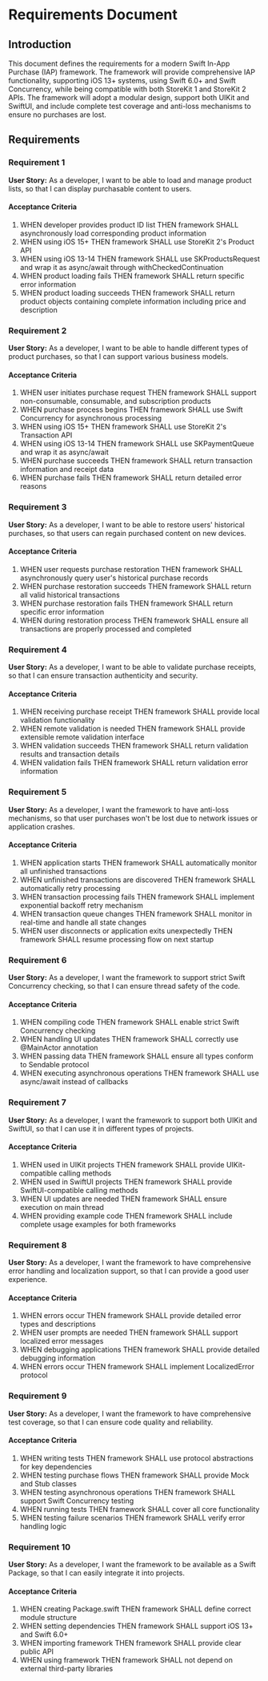 # Requirements Document

## Introduction

This document defines the requirements for a modern Swift In-App Purchase (IAP) framework. The framework will provide comprehensive IAP functionality, supporting iOS 13+ systems, using Swift 6.0+ and Swift Concurrency, while being compatible with both StoreKit 1 and StoreKit 2 APIs. The framework will adopt a modular design, support both UIKit and SwiftUI, and include complete test coverage and anti-loss mechanisms to ensure no purchases are lost.

## Requirements

### Requirement 1

**User Story:** As a developer, I want to be able to load and manage product lists, so that I can display purchasable content to users.

#### Acceptance Criteria

1. WHEN developer provides product ID list THEN framework SHALL asynchronously load corresponding product information
2. WHEN using iOS 15+ THEN framework SHALL use StoreKit 2's Product API
3. WHEN using iOS 13-14 THEN framework SHALL use SKProductsRequest and wrap it as async/await through withCheckedContinuation
4. WHEN product loading fails THEN framework SHALL return specific error information
5. WHEN product loading succeeds THEN framework SHALL return product objects containing complete information including price and description

### Requirement 2

**User Story:** As a developer, I want to be able to handle different types of product purchases, so that I can support various business models.

#### Acceptance Criteria

1. WHEN user initiates purchase request THEN framework SHALL support non-consumable, consumable, and subscription products
2. WHEN purchase process begins THEN framework SHALL use Swift Concurrency for asynchronous processing
3. WHEN using iOS 15+ THEN framework SHALL use StoreKit 2's Transaction API
4. WHEN using iOS 13-14 THEN framework SHALL use SKPaymentQueue and wrap it as async/await
5. WHEN purchase succeeds THEN framework SHALL return transaction information and receipt data
6. WHEN purchase fails THEN framework SHALL return detailed error reasons

### Requirement 3

**User Story:** As a developer, I want to be able to restore users' historical purchases, so that users can regain purchased content on new devices.

#### Acceptance Criteria

1. WHEN user requests purchase restoration THEN framework SHALL asynchronously query user's historical purchase records
2. WHEN purchase restoration succeeds THEN framework SHALL return all valid historical transactions
3. WHEN purchase restoration fails THEN framework SHALL return specific error information
4. WHEN during restoration process THEN framework SHALL ensure all transactions are properly processed and completed

### Requirement 4

**User Story:** As a developer, I want to be able to validate purchase receipts, so that I can ensure transaction authenticity and security.

#### Acceptance Criteria

1. WHEN receiving purchase receipt THEN framework SHALL provide local validation functionality
2. WHEN remote validation is needed THEN framework SHALL provide extensible remote validation interface
3. WHEN validation succeeds THEN framework SHALL return validation results and transaction details
4. WHEN validation fails THEN framework SHALL return validation error information

### Requirement 5

**User Story:** As a developer, I want the framework to have anti-loss mechanisms, so that user purchases won't be lost due to network issues or application crashes.

#### Acceptance Criteria

1. WHEN application starts THEN framework SHALL automatically monitor all unfinished transactions
2. WHEN unfinished transactions are discovered THEN framework SHALL automatically retry processing
3. WHEN transaction processing fails THEN framework SHALL implement exponential backoff retry mechanism
4. WHEN transaction queue changes THEN framework SHALL monitor in real-time and handle all state changes
5. WHEN user disconnects or application exits unexpectedly THEN framework SHALL resume processing flow on next startup

### Requirement 6

**User Story:** As a developer, I want the framework to support strict Swift Concurrency checking, so that I can ensure thread safety of the code.

#### Acceptance Criteria

1. WHEN compiling code THEN framework SHALL enable strict Swift Concurrency checking
2. WHEN handling UI updates THEN framework SHALL correctly use @MainActor annotation
3. WHEN passing data THEN framework SHALL ensure all types conform to Sendable protocol
4. WHEN executing asynchronous operations THEN framework SHALL use async/await instead of callbacks

### Requirement 7

**User Story:** As a developer, I want the framework to support both UIKit and SwiftUI, so that I can use it in different types of projects.

#### Acceptance Criteria

1. WHEN used in UIKit projects THEN framework SHALL provide UIKit-compatible calling methods
2. WHEN used in SwiftUI projects THEN framework SHALL provide SwiftUI-compatible calling methods
3. WHEN UI updates are needed THEN framework SHALL ensure execution on main thread
4. WHEN providing example code THEN framework SHALL include complete usage examples for both frameworks

### Requirement 8

**User Story:** As a developer, I want the framework to have comprehensive error handling and localization support, so that I can provide a good user experience.

#### Acceptance Criteria

1. WHEN errors occur THEN framework SHALL provide detailed error types and descriptions
2. WHEN user prompts are needed THEN framework SHALL support localized error messages
3. WHEN debugging applications THEN framework SHALL provide detailed debugging information
4. WHEN errors occur THEN framework SHALL implement LocalizedError protocol

### Requirement 9

**User Story:** As a developer, I want the framework to have comprehensive test coverage, so that I can ensure code quality and reliability.

#### Acceptance Criteria

1. WHEN writing tests THEN framework SHALL use protocol abstractions for key dependencies
2. WHEN testing purchase flows THEN framework SHALL provide Mock and Stub classes
3. WHEN testing asynchronous operations THEN framework SHALL support Swift Concurrency testing
4. WHEN running tests THEN framework SHALL cover all core functionality
5. WHEN testing failure scenarios THEN framework SHALL verify error handling logic

### Requirement 10

**User Story:** As a developer, I want the framework to be available as a Swift Package, so that I can easily integrate it into projects.

#### Acceptance Criteria

1. WHEN creating Package.swift THEN framework SHALL define correct module structure
2. WHEN setting dependencies THEN framework SHALL support iOS 13+ and Swift 6.0+
3. WHEN importing framework THEN framework SHALL provide clear public API
4. WHEN using framework THEN framework SHALL not depend on external third-party libraries